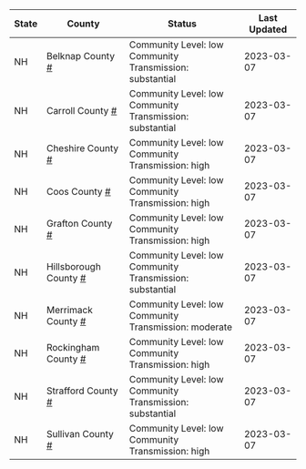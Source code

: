 State | County | Status | Last Updated
--- | --- | --- | --- 
NH | Belknap County <a href="#belknap_county">#</a> | <a name="belknap_county"></a>Community Level: low<br/>Community Transmission: substantial | 2023-03-07
NH | Carroll County <a href="#carroll_county">#</a> | <a name="carroll_county"></a>Community Level: low<br/>Community Transmission: substantial | 2023-03-07
NH | Cheshire County <a href="#cheshire_county">#</a> | <a name="cheshire_county"></a>Community Level: low<br/>Community Transmission: high | 2023-03-07
NH | Coos County <a href="#coos_county">#</a> | <a name="coos_county"></a>Community Level: low<br/>Community Transmission: high | 2023-03-07
NH | Grafton County <a href="#grafton_county">#</a> | <a name="grafton_county"></a>Community Level: low<br/>Community Transmission: high | 2023-03-07
NH | Hillsborough County <a href="#hillsborough_county">#</a> | <a name="hillsborough_county"></a>Community Level: low<br/>Community Transmission: substantial | 2023-03-07
NH | Merrimack County <a href="#merrimack_county">#</a> | <a name="merrimack_county"></a>Community Level: low<br/>Community Transmission: moderate | 2023-03-07
NH | Rockingham County <a href="#rockingham_county">#</a> | <a name="rockingham_county"></a>Community Level: low<br/>Community Transmission: high | 2023-03-07
NH | Strafford County <a href="#strafford_county">#</a> | <a name="strafford_county"></a>Community Level: low<br/>Community Transmission: substantial | 2023-03-07
NH | Sullivan County <a href="#sullivan_county">#</a> | <a name="sullivan_county"></a>Community Level: low<br/>Community Transmission: high | 2023-03-07
